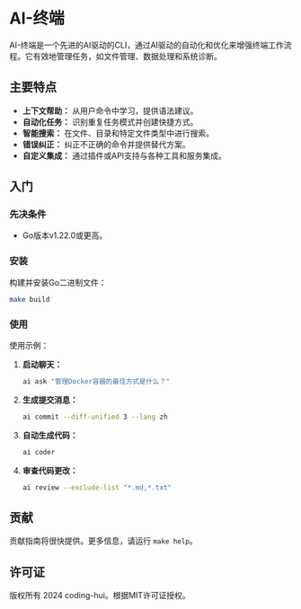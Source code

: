 # AI-终端

AI-终端是一个先进的AI驱动的CLI，通过AI驱动的自动化和优化来增强终端工作流程。它有效地管理任务，如文件管理、数据处理和系统诊断。

## 主要特点

- **上下文帮助：** 从用户命令中学习，提供语法建议。
- **自动化任务：** 识别重复任务模式并创建快捷方式。
- **智能搜索：** 在文件、目录和特定文件类型中进行搜索。
- **错误纠正：** 纠正不正确的命令并提供替代方案。
- **自定义集成：** 通过插件或API支持与各种工具和服务集成。

## 入门

### 先决条件

- Go版本v1.22.0或更高。

### 安装

构建并安装Go二进制文件：

```sh
make build
```

### 使用

使用示例：

1. **启动聊天：**
   ```sh
   ai ask "管理Docker容器的最佳方式是什么？"
   ```

2. **生成提交消息：**
   ```sh
   ai commit --diff-unified 3 --lang zh
   ```

3. **自动生成代码：**
   ```sh
   ai coder
   ```

4. **审查代码更改：**
   ```sh
   ai review --exclude-list "*.md,*.txt"
   ```

## 贡献

贡献指南将很快提供。更多信息，请运行 `make help`。

## 许可证

版权所有 2024 coding-hui。根据MIT许可证授权。
